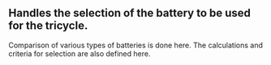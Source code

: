 ## Handles the selection of the battery to be used for the tricycle.

Comparison of various types of batteries is done here.
The calculations and criteria for selection are also defined here.